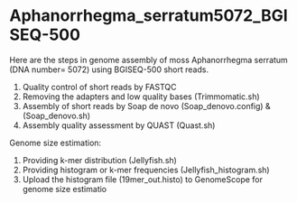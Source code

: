 # Aphanorrhegma_serratum5072_BGISEQ-500
Here are the steps in genome assembly of moss Aphanorrhegma serratum (DNA number= 5072) using BGISEQ-500 short reads.
1) Quality control of short reads by FASTQC
2) Removing the adapters and low quality bases (Trimmomatic.sh)
3) Assembly of short reads by Soap de novo (Soap_denovo.config) & (Soap_denovo.sh)
4) Assembly quality assessment by QUAST (Quast.sh)

Genome size estimation:
1) Providing k-mer distribution (Jellyfish.sh)
2) Providing histogram or k-mer frequencies (Jellyfish_histogram.sh)
3) Upload the histogram file (19mer_out.histo) to GenomeScope for genome size estimatio

